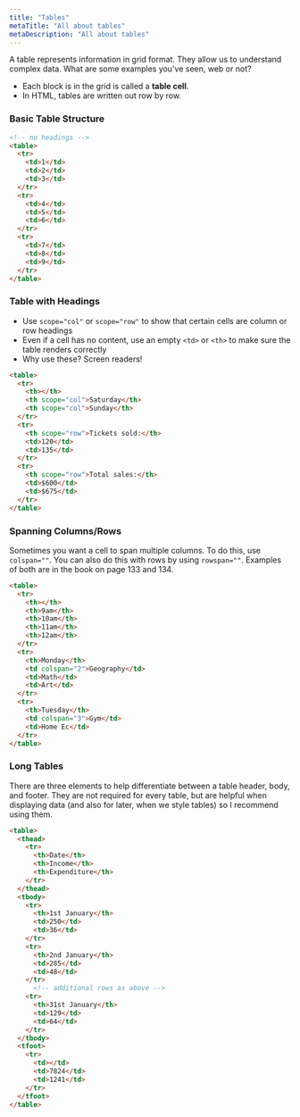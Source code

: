 ```yaml
---
title: "Tables"
metaTitle: "All about tables"
metaDescription: "All about tables"
---
```


A table represents information in grid format. They allow us to understand complex data. What are some examples you've seen, web or not?

- Each block is in the grid is called a **table cell**.
- In HTML, tables are written out row by row.

### Basic Table Structure
```html
<!-- no headings -->
<table>
  <tr>
    <td>1</td>
    <td>2</td>
    <td>3</td>
  </tr>
  <tr>
    <td>4</td>
    <td>5</td>
    <td>6</td>
  </tr>
  <tr>
    <td>7</td>
    <td>8</td>
    <td>9</td>
  </tr>
</table>
```
<!-- **Displays as:**
<table>
  <tr>
    <td>1</td>
    <td>2</td>
    <td>3</td>
  </tr>
  <tr>
    <td>4</td>
    <td>5</td>
    <td>6</td>
  </tr>
  <tr>
    <td>7</td>
    <td>8</td>
    <td>9</td>
  </tr>
</table> -->


### Table with Headings
- Use `scope="col"` or `scope="row"` to show that certain cells are column or row headings
- Even if a cell has no content, use an empty `<td>` or `<th>` to make sure the table renders correctly
- Why use these? Screen readers!

```html
<table>
  <tr>
    <th></th>
    <th scope="col">Saturday</th>
    <th scope="col">Sunday</th>
  </tr>
  <tr> 
    <th scope="row">Tickets sold:</th>
    <td>120</td>
    <td>135</td>
  </tr>
  <tr>
    <th scope="row">Total sales:</th>
    <td>$600</td>
    <td>$675</td>
  </tr>
</table>
```

<!-- **Displays as:**
<table>
  <tr>
    <th></th>
    <th scope="col">Saturday</th>
    <th scope="col">Sunday</th>
  </tr>
  <tr> 
    <th scope="row">Tickets sold:</th>
    <td>120</td>
    <td>135</td>
  </tr>
  <tr>
    <th scope="row">Total sales:</th>
    <td>$600</td>
    <td>$675</td>
  </tr>
</table> -->

### Spanning Columns/Rows
Sometimes you want a cell to span multiple columns. To do this, use `colspan=""`. You can also do this with rows by using `rowspan=""`. Examples of both are in the book on page 133 and 134.

```html
<table>
  <tr>
    <th></th>
    <th>9am</th>
    <th>10am</th>
    <th>11am</th>
    <th>12am</th>
  </tr>
  <tr>
    <th>Monday</th>
    <td colspan="2">Geography</td>
    <td>Math</td>
    <td>Art</td>
  </tr>
  <tr>
    <th>Tuesday</th>
    <td colspan="3">Gym</td>
    <td>Home Ec</td>
  </tr>
</table>
```
<!-- **Displays as:**
<table>
  <tr>
    <th></th>
    <th>9am</th>
    <th>10am</th>
    <th>11am</th>
    <th>12am</th>
  </tr>
  <tr>
    <th>Monday</th>
    <td colspan="2">Geography</td>
    <td>Math</td>
    <td>Art</td>
  </tr>
  <tr>
    <th>Tuesday</th>
    <td colspan="3">Gym</td>
    <td>Home Ec</td>
  </tr>
</table> -->

### Long Tables
There are three elements to help differentiate between a table header, body, and footer. They are not required for every table, but are helpful when displaying data (and also for later, when we style tables) so I recommend using them.

```html
<table>
  <thead>
    <tr>
      <th>Date</th>
      <th>Income</th>
      <th>Expenditure</th>
    </tr>
  </thead>
  <tbody>
    <tr>
      <th>1st January</th>
      <td>250</td>
      <td>36</td>
    </tr>
    <tr>
      <th>2nd January</th>
      <td>285</td>
      <td>48</td>
    </tr>
      <!-- additional rows as above -->
    <tr>
      <th>31st January</th>
      <td>129</td>
      <td>64</td>
    </tr>
  </tbody>
  <tfoot>
    <tr>
      <td></td>
      <td>7824</td>
      <td>1241</td>
    </tr>
  </tfoot>
</table>
```
<!-- **Displays as:**
<table>
  <thead>
    <tr>
      <th>Date</th>
      <th>Income</th>
      <th>Expenditure</th>
    </tr>
  </thead>
  <tbody>
    <tr>
      <th>1st January</th>
      <td>250</td>
      <td>36</td>
    </tr>
    <tr>
      <th>2nd January</th>
      <td>285</td>
      <td>48</td>
    </tr>
    <tr>
      <th>31st January</th>
      <td>129</td>
      <td>64</td>
    </tr>
  </tbody>
  <tfoot>
    <tr>
      <td></td>
      <td>7824</td>
      <td>1241</td>
    </tr>
  </tfoot>
</table> -->

